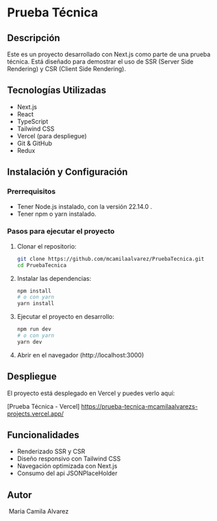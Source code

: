 # Prueba Técnica

## Descripción

Este es un proyecto desarrollado con Next.js como parte de una prueba técnica. Está diseñado para demostrar el uso de SSR (Server Side Rendering) y CSR (Client Side Rendering).

## Tecnologías Utilizadas

* Next.js
* React
* TypeScript
* Tailwind CSS
* Vercel (para despliegue)
* Git & GitHub
* Redux

## Instalación y Configuración

### Prerrequisitos

* Tener Node.js instalado, con la versión 22.14.0 .
* Tener npm o yarn instalado.

### Pasos para ejecutar el proyecto

1.  Clonar el repositorio:

    ```bash
    git clone https://github.com/mcamilaalvarez/PruebaTecnica.git
    cd PruebaTecnica
    ```

2.  Instalar las dependencias:

    ```bash
    npm install
    # o con yarn
    yarn install
    ```

3.  Ejecutar el proyecto en desarrollo:

    ```bash
    npm run dev
    # o con yarn
    yarn dev
    ```

4.  Abrir en el navegador (http://localhost:3000)

## Despliegue

El proyecto está desplegado en Vercel y puedes verlo aquí:

 [Prueba Técnica - Vercel] https://prueba-tecnica-mcamilaalvarezs-projects.vercel.app/

## Funcionalidades

* Renderizado SSR y CSR
* Diseño responsivo con Tailwind CSS
* Navegación optimizada con Next.js
* Consumo del api JSONPlaceHolder


## Autor

‍ Maria Camila Alvarez
 
